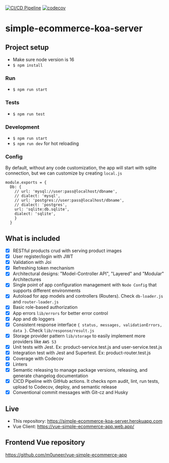 [![CI/CD Pipeline](https://github.com/m0uneer/simple-ecommerce-koa-server/actions/workflows/workflow.yml/badge.svg?branch=master)](https://github.com/m0uneer/simple-ecommerce-koa-server/actions/workflows/workflow.yml)
[![codecov](https://codecov.io/gh/m0uneer/simple-ecommerce-koa-server/branch/master/graph/badge.svg?token=8F4N1DQL68)](https://codecov.io/gh/m0uneer/simple-ecommerce-koa-server)

# simple-ecommerce-koa-server
## Project setup
- Make sure node version is 16
- `$ npm install`

### Run
- `$ npm run start`

### Tests
- `$ npm run test`

### Development
- `$ npm run start`
- `$ npm run dev` for hot reloading

### Config
By default, without any code customization, the app will start with sqlite connection,
but we can customize by creating `local.js`

```javascript=
module.exports = {
  Db: {
    // url: 'mysql://user:pass@localhost/dbname',
    // dialect: 'mysql',
    // url: 'postgres://user:pass@localhost/dbname',
    // dialect: 'postgres',
    url: 'sqlite:db.sqlite',
    dialect: 'sqlite',
    }
  }
```

## What is included
- [x] RESTful products crud with serving product images
- [x] User register/login with JWT
- [x] Validation with Joi
- [x] Refreshing token mechanism
- [x] Architectural designs: "Model-Controller API", "Layered" and "Modular" Architectures
- [x] Single point of app configuration management with `Node Config` that supports different environments
- [x] Autoload for app models and controllers (Routers). Check `db-loader.js` and `router-loader.js`
- [x] Basic role-based authorization
- [x] App errors `lib/errors` for better error control
- [x] App and db loggers
- [x] Consistent response interface `{ status, messages, validationErrors, data }`. Check `lib/response/result.js`
- [x] Storage provider pattern `lib/storage` to easily implement more providers like `AWS S3`
- [x] Unit tests with Jest. Ex: product-service.test.js and user-service.test.js
- [x] Integration test with Jest and Supertest. Ex: product-router.test.js
- [x] Coverage with Codecov
- [x] Linters
- [x] Semantic releasing to manage package versions, releasing, and generate changelog documentation
- [x] CICD Pipeline with GitHub actions. It checks npm audit, lint, run tests, upload to Codecov, deploy, and semantic release
- [x] Conventional commit messages with Git-cz and Husky

## Live
- This repository: https://simple-ecommerce-koa-server.herokuapp.com
- Vue Client: https://vue-simple-ecommerce-app.web.app/

## Frontend Vue repository
https://github.com/m0uneer/vue-simple-ecommerce-app
